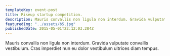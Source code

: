 ```yaml
---
templateKey: event-post
title: Riseup startup competition.
description: Mauris convallis non ligula non interdum. Gravida vulputate convallis vestibulum. Cras imperdiet nun eu dolor vestibulum ultrices diam tempus.
featuredImg: "../assets/b5.jpg"
publishedDate: 2015-05-01T22:12:03.284Z
---
```


Mauris convallis non ligula non interdum. Gravida vulputate convallis vestibulum. Cras imperdiet nun eu dolor vestibulum ultrices diam tempus.

